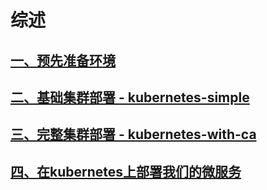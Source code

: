 # 综述
 
## [一、预先准备环境][1]
## [二、基础集群部署 - kubernetes-simple][2]
## [三、完整集群部署 - kubernetes-with-ca][3]
## [四、在kubernetes上部署我们的微服务][4]

  [1]: https://github.com/lqlkxk/kubernetes/tree/master/docs/1-pre.md
  [2]: https://github.com/lqlkxk/kubernetes/tree/master/docs/2-kubernetes-simple.md
  [3]: https://github.com/lqlkxk/kubernetes/tree/master/docs/3-kubernetes-with-ca.md
  [4]: https://github.com/lqlkxk/kubernetes/tree/master/docs/4-microservice-deploy.md
